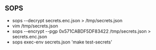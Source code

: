 
## SOPS

* sops --decrypt secrets.enc.json > /tmp/secrets.json
* vim /tmp/secrets.json
* sops --encrypt --pgp 0x571CABDF5DF83422 /tmp/secrets.json > secrets.enc.json
* sops exec-env secrets.json 'make test-secrets'
